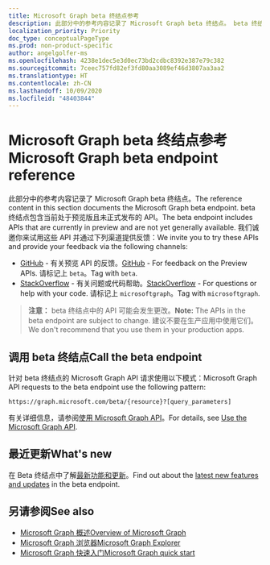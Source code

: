 ```yaml
---
title: Microsoft Graph beta 终结点参考
description: 此部分中的参考内容记录了 Microsoft Graph beta 终结点。 beta 终结点包含当前处于预览版且未正式发布的 API。 我们诚邀你来试用这些 API 并通过下列渠道提供反馈：
localization_priority: Priority
doc_type: conceptualPageType
ms.prod: non-product-specific
author: angelgolfer-ms
ms.openlocfilehash: 4238e1dec5e3d0ec73bd2cdbc8392e387e79c382
ms.sourcegitcommit: 7ceec757fd82ef3fd80aa3089ef46d3807aa3aa2
ms.translationtype: HT
ms.contentlocale: zh-CN
ms.lasthandoff: 10/09/2020
ms.locfileid: "48403844"
---
```

# <a name="microsoft-graph-beta-endpoint-reference"></a><span data-ttu-id="e06fe-105">Microsoft Graph beta 终结点参考</span><span class="sxs-lookup"><span data-stu-id="e06fe-105">Microsoft Graph beta endpoint reference</span></span>

<span data-ttu-id="e06fe-106">此部分中的参考内容记录了 Microsoft Graph beta 终结点。</span><span class="sxs-lookup"><span data-stu-id="e06fe-106">The reference content in this section documents the Microsoft Graph beta endpoint.</span></span> <span data-ttu-id="e06fe-107">beta 终结点包含当前处于预览版且未正式发布的 API。</span><span class="sxs-lookup"><span data-stu-id="e06fe-107">The beta endpoint includes APIs that are currently in preview and are not yet generally available.</span></span> <span data-ttu-id="e06fe-108">我们诚邀你来试用这些 API 并通过下列渠道提供反馈：</span><span class="sxs-lookup"><span data-stu-id="e06fe-108">We invite you to try these APIs and provide your feedback via the following channels:</span></span>

- <span data-ttu-id="e06fe-109">[GitHub](https://github.com/OfficeDev/microsoft-graph-docs/issues) - 有关预览 API 的反馈。</span><span class="sxs-lookup"><span data-stu-id="e06fe-109">[GitHub](https://github.com/OfficeDev/microsoft-graph-docs/issues) - For feedback on the Preview APIs.</span></span> <span data-ttu-id="e06fe-110">请标记上 `beta`。</span><span class="sxs-lookup"><span data-stu-id="e06fe-110">Tag with `beta`.</span></span>
- <span data-ttu-id="e06fe-111">[StackOverflow](https://stackoverflow.com/questions/tagged/microsoftgraph) - 有关问题或代码帮助。</span><span class="sxs-lookup"><span data-stu-id="e06fe-111">[StackOverflow](https://stackoverflow.com/questions/tagged/microsoftgraph) - For questions or help with your code.</span></span> <span data-ttu-id="e06fe-112">请标记上 `microsoftgraph`。</span><span class="sxs-lookup"><span data-stu-id="e06fe-112">Tag with `microsoftgraph`.</span></span>

> <span data-ttu-id="e06fe-113">**注意：** beta 终结点中的 API 可能会发生更改。</span><span class="sxs-lookup"><span data-stu-id="e06fe-113">**Note:** The APIs in the beta endpoint are subject to change.</span></span> <span data-ttu-id="e06fe-114">建议不要在生产应用中使用它们。</span><span class="sxs-lookup"><span data-stu-id="e06fe-114">We don't recommend that you use them in your production apps.</span></span> 

## <a name="call-the-beta-endpoint"></a><span data-ttu-id="e06fe-115">调用 beta 终结点</span><span class="sxs-lookup"><span data-stu-id="e06fe-115">Call the beta endpoint</span></span>

<span data-ttu-id="e06fe-116">针对 beta 终结点的 Microsoft Graph API 请求使用以下模式：</span><span class="sxs-lookup"><span data-stu-id="e06fe-116">Microsoft Graph API requests to the beta endpoint use the following pattern:</span></span>

```http
https://graph.microsoft.com/beta/{resource}?[query_parameters]
```

<span data-ttu-id="e06fe-117">有关详细信息，请参阅[使用 Microsoft Graph API](/graph/use-the-api)。</span><span class="sxs-lookup"><span data-stu-id="e06fe-117">For details, see [Use the Microsoft Graph API](/graph/use-the-api).</span></span>

## <a name="whats-new"></a><span data-ttu-id="e06fe-118">最近更新</span><span class="sxs-lookup"><span data-stu-id="e06fe-118">What's new</span></span>
<span data-ttu-id="e06fe-119">在 Beta 终结点中了解[最新功能和更新](/graph/whats-new-overview)。</span><span class="sxs-lookup"><span data-stu-id="e06fe-119">Find out about the [latest new features and updates](/graph/whats-new-overview) in the beta endpoint.</span></span>

## <a name="see-also"></a><span data-ttu-id="e06fe-120">另请参阅</span><span class="sxs-lookup"><span data-stu-id="e06fe-120">See also</span></span>

- [<span data-ttu-id="e06fe-121">Microsoft Graph 概述</span><span class="sxs-lookup"><span data-stu-id="e06fe-121">Overview of Microsoft Graph</span></span>](/graph/overview)
- [<span data-ttu-id="e06fe-122">Microsoft Graph 浏览器</span><span class="sxs-lookup"><span data-stu-id="e06fe-122">Microsoft Graph Explorer</span></span>](https://developer.microsoft.com/graph/graph-explorer)
- [<span data-ttu-id="e06fe-123">Microsoft Graph 快速入门</span><span class="sxs-lookup"><span data-stu-id="e06fe-123">Microsoft Graph quick start</span></span>](https://developer.microsoft.com/graph/quick-start)
